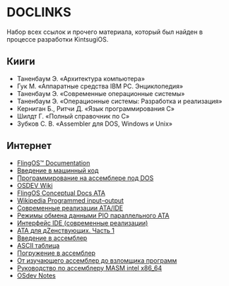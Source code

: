 # DOCLINKS
Набор всех ссылок и прочего материала, который был найден в процессе разработки KintsugiOS.

## Кииги
 - Таненбаум Э. «Архитектура компьютера»
 - Гук М. «Аппаратные средства IBM PC. Энциклопедия»
 - Таненбаум Э. «Современные операционные системы»
 - Таненбаум Э. «Операционные системы: Разработка и реализация»
 - Керниган Б., Ритчи Д. «Язык программирования C»
 - Шилдт Г. «Полный справочник по C»
 - Зубков С. В. «Assembler для DOS, Windows и Unix»

## Интернет

 - [FlingOS™ Documentation](http://flingos.co.uk/docs/)
 - [Введение в машинный код](http://wasm.ru/article.php?article=1022001)
 - [Программирование на ассемблере под DOS](http://wasm.ru/article.php?article=1022003)
 - [OSDEV Wiki](http://osdev.org)
 - [FlingOS Conceptual Docs ATA](http://flingos.co.uk/docs/reference/ATA/)
 - [Wikipedia Programmed input–output](https://en.wikipedia.org/wiki/Programmed_input%E2%80%93output)
 - [Современные реализации ATA/IDE](https://citforum.ru/hardware/bookide/bookide3.shtml)
 - [Режимы обмена данными PIO параллельного ATA](https://infopedia.su/8x1be5.html)
 - [Интерфейс IDE (современные реализации)](https://de.ifmo.ru/bk_netra/page.php?index=76&tutindex=28)
 - [ATA для дZенствующих. Часть 1](https://wasm.in/blogs/ata-dlja-dzenstvujuschix-chast-1.335/)
 - [Введение в ассемблер](https://hackware.ru/?p=8654)
 - [ASCII таблица](https://www.asciitable.com/)
 - [Погружение в ассемблер](https://xakep.ru/2017/09/11/asm-course-1/)
 - [От изучающего ассемблер до взломщика программ](https://wasm.in/attachments/skljarov-i-izuchaem-assembler-za-7-dnej-pdf.2906/)
 - [Руководство по ассемблеру MASM intel x86_64](https://metanit.com/assembler/tutorial/)
 - [OSdev Notes](https://github.com/dreamportdev/Osdev-Notes)
